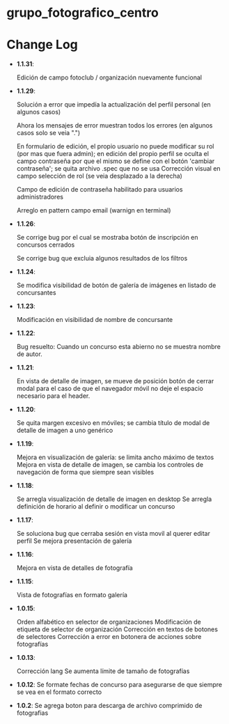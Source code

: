 # grupo_fotografico_centro

# Change Log
- **1.1.31**:

    Edición de campo fotoclub / organización nuevamente funcional

    

- **1.1.29**:
    
    Solución a error que impedía la actualización del perfil personal (en algunos casos)

    Ahora los mensajes de error muestran todos los errores (en algunos casos solo se veia ".")

    En formulario de edición, el propio usuario no puede modificar su rol (por mas que fuera admin); en edición del propio perfil se oculta el campo contraseña por que el mismo se define con el botón 'cambiar contraseña'; se quita archivo .spec que no se usa
    Corrección visual en campo selección de rol (se veia desplazado a la derecha)

    Campo de edición de contraseña habilitado para usuarios administradores

    Arreglo en pattern campo email (warnign en terminal)


- **1.1.26**:

    Se corrige bug por el cual se mostraba botón de inscripción en concursos cerrados

    Se corrige bug que excluia algunos resultados de los filtros


- **1.1.24**:

    Se modifica visibilidad de botón de galería de imágenes en listado de concursantes

- **1.1.23**:

    Modificación en visibilidad de nombre de concursante

- **1.1.22**: 

    Bug resuelto: Cuando un concurso esta abierno no se muestra nombre de autor.

- **1.1.21**: 

    En vista de detalle de imagen, se mueve de posición botón de cerrar modal para el caso de que el navegador móvil no deje el espacio necesario para el header.

- **1.1.20**: 

    Se quita margen excesivo en móviles; se cambia título de modal de detalle de imagen a uno genérico

- **1.1.19**: 

    Mejora en visualización de galería: se limita ancho máximo de textos
    Mejora en vista de detalle de imagen, se cambia los controles de navegación de forma que siempre sean visibles


- **1.1.18**: 

    Se arregla visualización de detalle de imagen en desktop
    Se arregla definición de horario al definir o modificar un concurso


- **1.1.17**: 

    Se soluciona bug que cerraba sesión en vista movil al querer editar perfil
    Se mejora presentación de galería

- **1.1.16**: 

    Mejora en vista de detalles de fotografía

- **1.1.15**: 

    Vista de fotografías en formato galería

- **1.0.15**: 

    Orden alfabético en selector de organizaciones
    Modificación de etiqueta de selector de organización
    Corrección en textos de botones de selectores
    Corrección a error en botonera de acciones sobre fotografías


- **1.0.13**: 

    Corrección lang
    Se aumenta límite de tamaño de fotografías

- **1.0.12**: Se formate fechas de concurso para asegurarse de que siempre se vea en el formato correcto
- **1.0.2**: Se agrega boton para descarga de archivo comprimido de fotografias